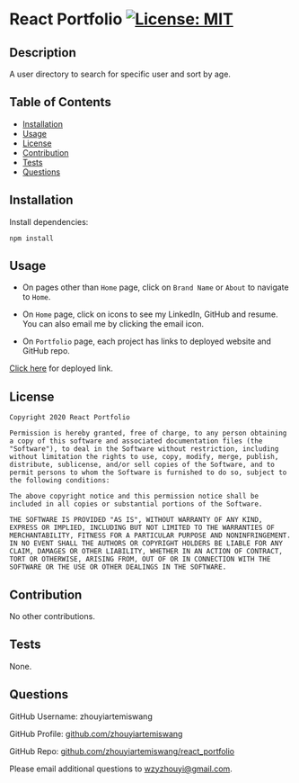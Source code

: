 # React Portfolio [![License: MIT](https://img.shields.io/badge/License-MIT-yellow.svg)](https://opensource.org/licenses/MIT)


## Description 

A user directory to search for specific user and sort by age. 


## Table of Contents 

* [Installation](#installation)
* [Usage](#usage)
* [License](#license)
* [Contribution](#contribution)
* [Tests](#tests)
* [Questions](#questions)


## Installation

Install dependencies:
```
npm install 
```


## Usage

* On pages other than `Home` page, click on `Brand Name` or `About` to navigate to `Home`.

* On `Home` page, click on icons to see my LinkedIn, GitHub and resume. You can also email me by clicking the email icon.

* On `Portfolio` page, each project has links to deployed website and GitHub repo.

[Click here]() for deployed link. 


## License

    Copyright 2020 React Portfolio

    Permission is hereby granted, free of charge, to any person obtaining a copy of this software and associated documentation files (the "Software"), to deal in the Software without restriction, including without limitation the rights to use, copy, modify, merge, publish, distribute, sublicense, and/or sell copies of the Software, and to permit persons to whom the Software is furnished to do so, subject to the following conditions:
        
    The above copyright notice and this permission notice shall be included in all copies or substantial portions of the Software.
        
    THE SOFTWARE IS PROVIDED "AS IS", WITHOUT WARRANTY OF ANY KIND, EXPRESS OR IMPLIED, INCLUDING BUT NOT LIMITED TO THE WARRANTIES OF MERCHANTABILITY, FITNESS FOR A PARTICULAR PURPOSE AND NONINFRINGEMENT. IN NO EVENT SHALL THE AUTHORS OR COPYRIGHT HOLDERS BE LIABLE FOR ANY CLAIM, DAMAGES OR OTHER LIABILITY, WHETHER IN AN ACTION OF CONTRACT, TORT OR OTHERWISE, ARISING FROM, OUT OF OR IN CONNECTION WITH THE SOFTWARE OR THE USE OR OTHER DEALINGS IN THE SOFTWARE.
        

## Contribution 

No other contributions.


## Tests

None. 


## Questions 

GitHub Username: zhouyiartemiswang

GitHub Profile: [github.com/zhouyiartemiswang](https://github.com/zhouyiartemiswang) 

GitHub Repo: [github.com/zhouyiartemiswang/react_portfolio](https://github.com/zhouyiartemiswang/react_portfolio)

Please email additional questions to wzyzhouyi@gmail.com. 